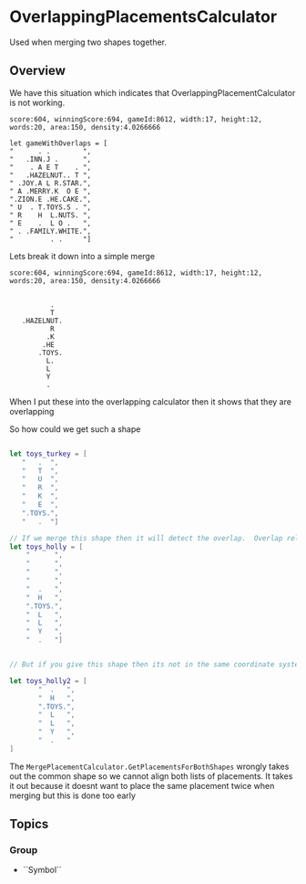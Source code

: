 # OverlappingPlacementsCalculator

Used when merging two shapes together.

## Overview

We have this situation which indicates that OverlappingPlacementCalculator is not working.

```
score:604, winningScore:694, gameId:8612, width:17, height:12, words:20, area:150, density:4.0266666

let gameWithOverlaps = [
"      . .        ",
"   .INN.J .      ",
"    . A E T    . ",
"   .HAZELNUT.. T ",
" .JOY.A L R.STAR.",
" A .MERRY.K  O E ",
".ZION.E .HE.CAKE.",
" U  . T.TOYS.S . ",
" R    H  L.NUTS. ",
" E    .  L O .   ",
" . .FAMILY.WHITE.",
"         . .     "]
```

Lets break it down into a simple merge

```
score:604, winningScore:694, gameId:8612, width:17, height:12, words:20, area:150, density:4.0266666

             
          .  
          T    
   .HAZELNUT.  
          R  
         .K  
        .HE  
       .TOYS. 
         L.  
         L   
         Y   
         .     
```

When I put these into the overlapping calculator then it shows that they are overlapping

So how could we get such a shape
``` swift

let toys_turkey = [
   "   .  ",
   "   T  ",
   "   U  ",
   "   R  ",
   "   K  ",
   "   E  ",
   ".TOYS.",
   "   .  "]

// If we merge this shape then it will detect the overlap.  Overlap relies on the fact that our shapes are already put into same coordinate system
let toys_holly = [
    "      ",
    "      ",
    "      ",
    "      ",
    "  .   ",
    "  H   ",
    ".TOYS.",
    "  L   ",
    "  L   ",
    "  Y   ",
    "  .   "]


// But if you give this shape then its not in the same coordinate system and so it will not detect the overlap

let toys_holly2 = [
       "  .   ",
       "  H   ",
       ".TOYS.",
       "  L   ",
       "  L   ",
       "  Y   ",
       "  .   "
]
```

The `MergePlacementCalculator.GetPlacementsForBothShapes` wrongly takes out the common shape so we cannot align both lists of placements.
It takes it out because it doesnt want to place the same placement twice when merging but this is done too early


## Topics

### <!--@START_MENU_TOKEN@-->Group<!--@END_MENU_TOKEN@-->

- <!--@START_MENU_TOKEN@-->``Symbol``<!--@END_MENU_TOKEN@-->
